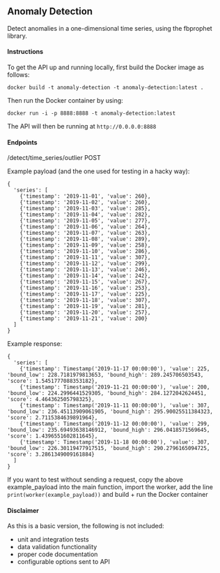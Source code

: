 ## Anomaly Detection

Detect anomalies in a one-dimensional time series, using the fbprophet library.

#### Instructions

To get the API up and running locally, first build the Docker image as follows:

`docker build -t anomaly-detection -t anomaly-detection:latest . `

Then run the Docker container by using:

`docker run -i -p 8888:8888 -t anomaly-detection:latest`

The API will then be running at `http://0.0.0.0:8888`

#### Endpoints

/detect/time_series/outlier POST

Example payload (and the one used for testing in a hacky way):

```
{
  'series': [
    {'timestamp': '2019-11-01', 'value': 260},
    {'timestamp': '2019-11-02', 'value': 260},
    {'timestamp': '2019-11-03', 'value': 285},
    {'timestamp': '2019-11-04', 'value': 282},
    {'timestamp': '2019-11-05', 'value': 277},
    {'timestamp': '2019-11-06', 'value': 264},
    {'timestamp': '2019-11-07', 'value': 263},
    {'timestamp': '2019-11-08', 'value': 289},
    {'timestamp': '2019-11-09', 'value': 258},
    {'timestamp': '2019-11-10', 'value': 286},
    {'timestamp': '2019-11-11', 'value': 307},
    {'timestamp': '2019-11-12', 'value': 299},
    {'timestamp': '2019-11-13', 'value': 246},
    {'timestamp': '2019-11-14', 'value': 242},
    {'timestamp': '2019-11-15', 'value': 267},
    {'timestamp': '2019-11-16', 'value': 253},
    {'timestamp': '2019-11-17', 'value': 225},
    {'timestamp': '2019-11-18', 'value': 307},
    {'timestamp': '2019-11-19', 'value': 281},
    {'timestamp': '2019-11-20', 'value': 257},
    {'timestamp': '2019-11-21', 'value': 200}
  ]
}
```

Example response:

```
{
  'series': [
    {'timestamp': Timestamp('2019-11-17 00:00:00'), 'value': 225, 'bound_low': 228.7181979813653, 'bound_high': 289.245706503543, 'score': 1.5451777088353182}, 
    {'timestamp': Timestamp('2019-11-21 00:00:00'), 'value': 200, 'bound_low': 224.2996441529305, 'bound_high': 284.1272042624451, 'score': 4.464362505798325}, 
    {'timestamp': Timestamp('2019-11-11 00:00:00'), 'value': 307, 'bound_low': 236.45113909061905, 'bound_high': 295.90025511384323, 'score': 2.7115384639891964}, 
    {'timestamp': Timestamp('2019-11-12 00:00:00'), 'value': 299, 'bound_low': 235.69493638146912, 'bound_high': 296.0418571569645, 'score': 1.4396551602811645}, 
    {'timestamp': Timestamp('2019-11-18 00:00:00'), 'value': 307, 'bound_low': 226.30119477917515, 'bound_high': 290.2796165094725, 'score': 3.2861349009161884}
  ]
}
```

If you want to test without sending a request, copy the above example_payload 
into the main function, import the worker, add the line `print(worker(example_payload))`
and build + run the Docker container

#### Disclaimer

As this is a basic version, the following is not included: 
- unit and integration tests 
- data validation functionality
- proper code documentation
- configurable options sent to API 